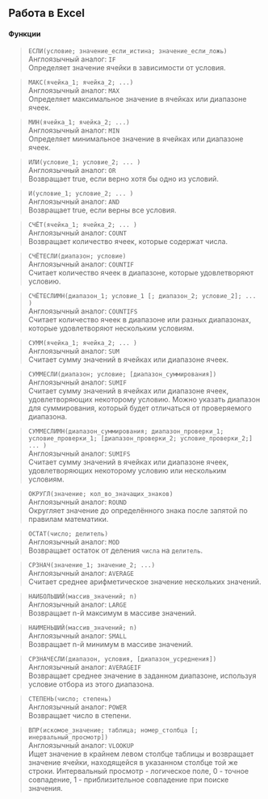 ## Работа в Excel

#### Функции

> `ЕСЛИ(условие; значение_если_истина; значение_если_ложь)`\
> Англоязычный аналог: `IF`\
> Определяет значение ячейки в зависимости от условия.

> `МАКС(ячейка_1; ячейка_2; ...)`\
> Англоязычный аналог: `MAX`\
> Определяет максимальное значение в ячейках или диапазоне ячеек.

> `МИН(ячейка_1; ячейка_2; ...)`\
> Англоязычный аналог: `MIN`\
> Определяет минимальное значение в ячейках или диапазоне ячеек.

> `ИЛИ(условие_1; условие_2; ... )`\
> Англоязычный аналог: `OR`\
> Возвращает true, если верно хотя бы одно из условий.

> `И(условие_1; условие_2; ... )`\
> Англоязычный аналог: `AND`\
> Возвращает true, если верны все условия.

> `СЧЁТ(ячейка_1; ячейка_2; ... )`\
> Англоязычный аналог: `COUNT`\
> Возвращает количество ячеек, которые содержат числа.

> `СЧЁТЕСЛИ(диапазон; условие)`\
> Англоязычный аналог: `COUNTIF`\
> Считает количество ячеек в диапазоне, которые удовлетворяют условию.

> `СЧЁТЕСЛИМН(диапазон_1; условие_1 [; диапазон_2; условие_2]; ... )`\
> Англоязычный аналог: `COUNTIFS`\
> Считает количество ячеек в диапазоне или разных диапазонах, которые удовлетворяют нескольким условиям.

> `СУММ(ячейка_1; ячейка_2; ... )`\
> Англоязычный аналог: `SUM`\
> Считает сумму значений в ячейках или диапазоне ячеек.

> `СУММЕСЛИ(диапазон; условие; [диапазон_суммирования])`\
> Англоязычный аналог: `SUMIF`\
> Считает сумму значений в ячейках или диапазоне ячеек, удовлетворяющих некоторому условию. Можно указать диапазон для
> суммирования, который будет отличаться от проверяемого диапазона.

> `СУММЕСЛИМН(диапазон_суммирования; диапазон_проверки_1; условие_проверки_1; [диапазон_проверки_2; условие_проверки_2;] ... )`\
> Англоязычный аналог: `SUMIFS`\
> Считает сумму значений в ячейках или диапазоне ячеек, удовлетворяющих некоторому условию или нескольким условиям.

> `ОКРУГЛ(значение; кол_во_значащих_знаков)`\
> Англоязычный аналог: `ROUND`\
> Округляет значение до определённого знака после запятой по правилам математики.

> `ОСТАТ(число; делитель)`\
> Англоязычный аналог: `MOD`\
> Возвращает остаток от деления `числа` на `делитель`.

> `СРЗНАЧ(значение_1; значение_2; ...)`\
> Англоязычный аналог: `AVERAGE`\
> Считает среднее арифметическое значение нескольких значений.

> `НАИБОЛЬШИЙ(массив_значений; n)`\
> Англоязычный аналог: `LARGE`\
> Возвращает n-й максимум в массиве значений.

> `НАИМЕНЬШИЙ(массив_значений; n)`\
> Англоязычный аналог: `SMALL`\
> Возвращает n-й минимум в массиве значений.

> `СРЗНАЧЕСЛИ(диапазон, условия, [диапазон_усреднения])`\
> Англоязычный аналог: `AVERAGEIF`\
> Возвращает среднее значение в заданном диапазоне, используя условие отбора из этого диапазона.

> `СТЕПЕНЬ(число; степень)`\
> Англоязычный аналог: `POWER`\
> Возвращает число в степени.

> `ВПР(искомое_значение; таблица; номер_столбца [; инервальный_просмотр])`\
> Англоязычный аналог: `VLOOKUP`\
> Ищет значение в крайнем левом столбце таблицы и возвращает значение ячейки, находящейся в указанном столбце той же
> строки. Интервальный просмотр - логическое поле, 0 - точное совпадение, 1 - приблизительное совпадение при поиске
> значения.